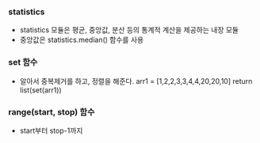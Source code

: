 ### statistics
- statistics 모듈은 평균, 중앙값, 분산 등의 통계적 계산을 제공하는 내장 모듈
- 중앙값은 statistics.median() 함수를 사용

### set 함수
- 알아서 중복제거를 하고, 정렬을 해준다.
arr1 = [1,2,2,3,3,4,4,20,20,10]
return list(set(arr1))

### range(start, stop) 함수
- start부터 stop-1까지
